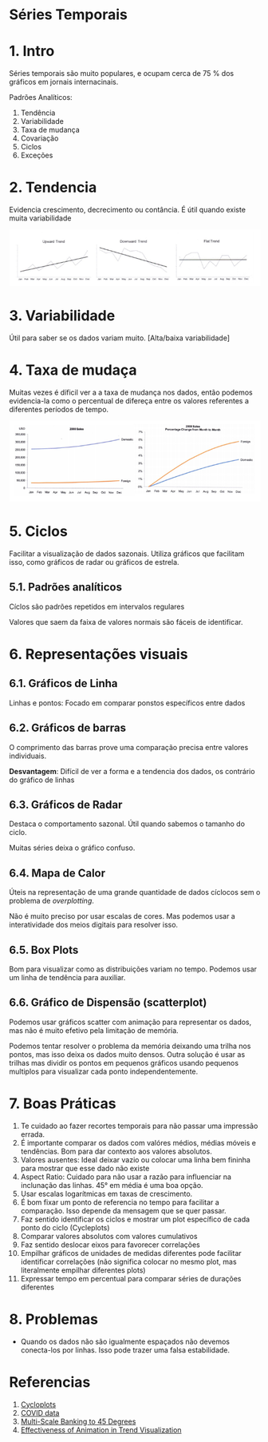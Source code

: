 <h1>Séries Temporais</h1>

#  1. Intro

Séries temporais são muito populares, e ocupam cerca de 75 % dos gráficos em jornais internacinais.

Padrões Analíticos:
1. Tendência
2. Variabilidade
3. Taxa de mudança
4. Covariação
5. Ciclos
6. Exceções

#  2. Tendencia

Evidencia crescimento, decrecimento ou contância. É útil quando existe muita variabilidade

<img src="imgs/temporal_series.png">

#  3. Variabilidade

Útil para saber se os dados variam muito. [Alta/baixa variabilidade]

#  4. Taxa de mudaça

Muitas vezes é díficil ver a a taxa de mudança nos dados, então podemos evidencia-la como o percentual de difereça entre os valores referentes a diferentes períodos de tempo.

<img src="imgs/change_rate.png">

#  5. Ciclos

Facilitar a visualização de dados sazonais. Utiliza gráficos que facilitam isso, como gráficos de radar ou gráficos de estrela.

##  5.1. Padrões analíticos

Cíclos são padrões repetidos em intervalos regulares

Valores que saem da faixa de valores normais são fáceis de identificar.

#  6. Representações visuais

##  6.1. Gráficos de Linha

Linhas e pontos: Focado em comparar ponstos específicos entre dados

##  6.2. Gráficos de barras

O comprimento das barras prove uma comparação precisa entre valores individuais.

**Desvantagem**: Difícil de ver a forma e a tendencia dos dados, os contrário do gráfico de linhas

##  6.3. Gráficos de Radar

Destaca o comportamento sazonal. Útil quando sabemos o tamanho do ciclo.

Muitas séries deixa o gráfico confuso.

##  6.4. Mapa de Calor

Úteis na representação de uma grande quantidade de dados cíclocos sem o problema de _overplotting_.

Não é muito preciso por usar escalas de cores. Mas podemos usar a interatividade dos meios digitais para resolver isso.

##  6.5. Box Plots

Bom para visualizar como as distribuições variam no tempo. Podemos usar um linha de tendência para auxiliar.

## 6.6. Gráfico de Dispensão (scatterplot)

Podemos usar gráficos scatter com animação para representar os dados, mas não é muito efetivo pela limitação de memória.

Podemos tentar resolver o problema da memória deixando uma trilha nos pontos, mas isso deixa os dados muito densos. Outra solução é usar as trilhas mas dividir os pontos em pequenos gráficos usando pequenos multiplos para visualizar cada ponto independentemente.

# 7. Boas Práticas

1. Te cuidado ao fazer recortes temporais para não passar uma impressão errada.
2. É importante comparar os dados com valóres médios, médias móveis e tendências. Bom para dar contexto aos valores absolutos.
3. Valores ausentes: Ideal deixar vazio ou colocar uma linha bem fininha para mostrar que esse dado não existe
4. Aspect Ratio: Cuidado para não usar a razão para influenciar na inclunação das linhas. 45° em média é uma boa opção.
5. Usar escalas logarítmicas em taxas de crescimento.
6. É bom fixar um ponto de referencia no tempo para facilitar a comparação. Isso depende da mensagem que se quer passar.
7. Faz sentido identificar os ciclos e mostrar um plot específico de cada ponto do ciclo (Cycleplots)
8. Comparar valores absolutos com valores cumulativos
9. Faz sentido deslocar eixos para favorecer correlações
10. Empilhar gráficos de unidades de medidas diferentes pode facilitar identificar correlações (não significa colocar no mesmo plot, mas literalmente empilhar diferentes plots)
11. Expressar tempo em percentual para comparar séries de durações diferentes

# 8. Problemas

- Quando os dados não são igualmente espaçados não devemos conecta-los por linhas. Isso pode trazer uma falsa estabilidade.


# Referencias

1. [Cycloplots](https://www.perceptualedge.com/articles/guests/intro_to_cycle_plots.pdf)
2. [COVID data](https://www.worldometers.info/coronavirus/country/brazil/)
3. [Multi-Scale Banking to 45 Degrees
](https://ieeexplore.ieee.org/abstract/document/4015420?casa_token=3tK4jitXQUQAAAAA:Jlr32hnzsB-kd01m7QMimwDWrdhv_4jV31nnD-tbRlL_8or8jkiyiDjAwxQYQjDseS1L73n16OYA)
4. [Effectiveness of Animation in Trend Visualization
](https://ieeexplore.ieee.org/abstract/document/4658146?casa_token=HM8rS9ZgqO4AAAAA:vje6g8lBIzJ8m47caIQGwEoztJd4t4VFK6BFFWuonI-pJ0yyX_lhJ2m9DzazjFv9lrtkt46uN63i)